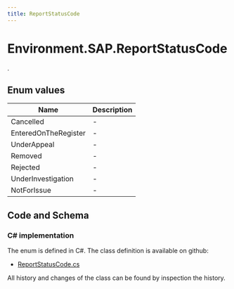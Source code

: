 ```yaml
---
title: ReportStatusCode
---
```


# Environment.SAP.ReportStatusCode

.

## Enum values

| Name            | Description                                                    |
|-----------------|----------------------------------------------------------------|
| Cancelled |  -  |
| EnteredOnTheRegister |  -  |
| UnderAppeal |  -  |
| Removed |  -  |
| Rejected |  -  |
| UnderInvestigation |  -  |
| NotForIssue |  -  |


## Code and Schema

### C# implementation

The enum is defined in C#. The class definition is available on github:

- [ReportStatusCode.cs](https://github.com/BHoM/SAP_Toolkit/blob/develop/SAP_oM/Enums/ReportStatusCode.cs)

All history and changes of the class can be found by inspection the history.
